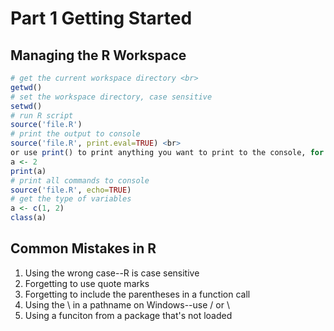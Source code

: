 Part 1 Getting Started
=======================

Managing the R Workspace
------------------
```R
# get the current workspace directory <br>
getwd()
# set the workspace directory, case sensitive
setwd() 
# run R script
source('file.R') 
# print the output to console
source('file.R', print.eval=TRUE) <br>
or use print() to print anything you want to print to the console, for example <br>
a <- 2
print(a)
# print all commands to console
source('file.R', echo=TRUE)
# get the type of variables
a <- c(1, 2)
class(a)
```
Common Mistakes in R
-----------------------------
1. Using the wrong case--R is case sensitive
2. Forgetting to use quote marks
3. Forgetting to include the parentheses in a function call
4. Using the \ in a pathname on Windows--use / or \\
5. Using a funciton from a package that's not loaded